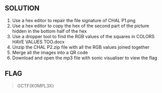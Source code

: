 ## SOLUTION
1. Use a hex editor to repair the file signature of CHAL P1.png
2. Use a hex editor to copy the hex of the second part of the picture hidden in the bottom half of the hex
3. Use a dropper tool to find the RGB values of the squares in COLORS HAVE VALUES TOO.docx
4. Unzip the CHAL P2.zip file with all the RGB values joined together
5. Merge all the images into a QR code
6. Download and open the mp3 file with sonic visualiser to view the flag
## FLAG
> GCTF{K0MPL3X}
